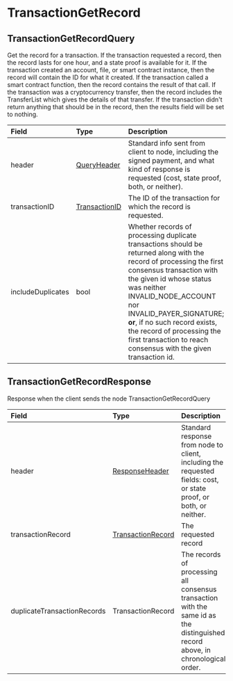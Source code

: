 # TransactionGetRecord

## TransactionGetRecordQuery

Get the record for a transaction. If the transaction requested a record, then the record lasts for one hour, and a state proof is available for it. If the transaction created an account, file, or smart contract instance, then the record will contain the ID for what it created. If the transaction called a smart contract function, then the record contains the result of that call. If the transaction was a cryptocurrency transfer, then the record includes the TransferList which gives the details of that transfer. If the transaction didn't return anything that should be in the record, then the results field will be set to nothing.

| Field | Type | Description |
| :--- | :--- | :--- |
| header | [QueryHeader](queryheader.md) | Standard info sent from client to node, including the signed payment, and what kind of response is requested \(cost, state proof, both, or neither\). |
| transactionID | [TransactionID](../basic-types/transactionid.md) | The ID of the transaction for which the record is requested. |
| includeDuplicates | bool | Whether records of processing duplicate transactions should be returned along with the record of processing the first consensus transaction with the given id whose status was neither INVALID\_NODE\_ACCOUNT nor INVALID\_PAYER\_SIGNATURE; **or**, if no such record exists, the record of processing the first transaction to reach consensus with the given transaction id. |

## TransactionGetRecordResponse

Response when the client sends the node TransactionGetRecordQuery

| Field | Type | Description |
| :--- | :--- | :--- |
| header | [ResponseHeader](responseheader.md#responseheader) | Standard response from node to client, including the requested fields: cost, or state proof, or both, or neither. |
| transactionRecord | [TransactionRecord](transactionrecord.md) | The requested record |
| duplicateTransactionRecords | TransactionRecord | The records of processing all consensus transaction with the same id as the distinguished record above, in chronological order. |



